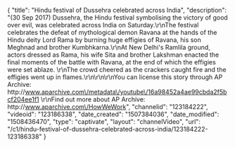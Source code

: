 {
    "title": "Hindu festival of Dussehra celebrated across India",
    "description": "(30 Sep 2017) Dussehra, the Hindu festival symbolising the victory of good over evil, was celebrated across India on Saturday.\r\nThe festival celebrates the defeat of mythological demon Ravana at the hands of the Hindu deity Lord Rama by burning huge effigies of Ravana, his son Meghnad and brother Kumbhkarna.\r\nAt New Delhi's Ramlila ground, actors dressed as Rama, his wife Sita and brother Lakshman enacted the final moments of the battle with Ravana, at the end of which the effigies were set ablaze. \r\nThe crowd cheered as the crackers caught fire and the effigies went up in flames.\r\n\r\n\r\nYou can license this story through AP Archive: http:\/\/www.aparchive.com\/metadata\/youtube\/16a98452a4ae99cbda2f5bcf204ee1f1 \r\nFind out more about AP Archive: http:\/\/www.aparchive.com\/HowWeWork",
    "channelid": "123184222",
    "videoid": "123186338",
    "date_created": "1507384036",
    "date_modified": "1508436470",
    "type": "captivate",
    "layout": "channelVideo",
    "url": "\/c1\/hindu-festival-of-dussehra-celebrated-across-india\/123184222-123186338"
}